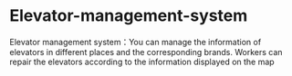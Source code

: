 # Elevator-management-system
Elevator management system：You can manage the information of elevators in different places and the corresponding brands. Workers can repair the elevators according to the information displayed on the map
